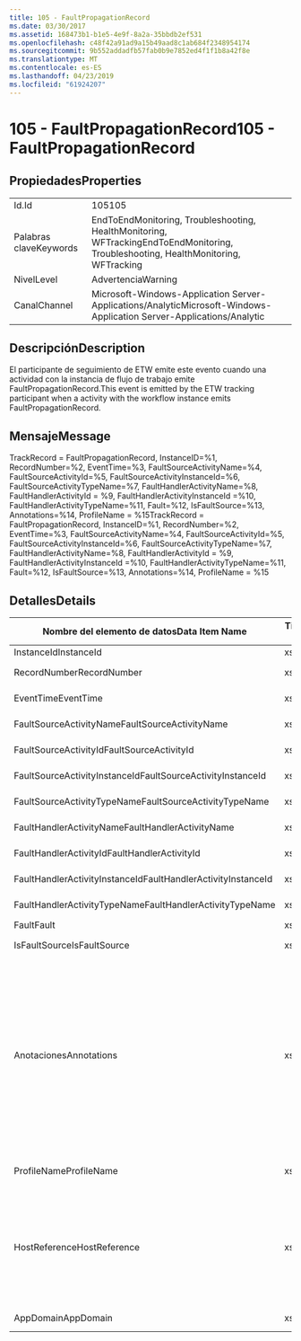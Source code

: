 ```yaml
---
title: 105 - FaultPropagationRecord
ms.date: 03/30/2017
ms.assetid: 168473b1-b1e5-4e9f-8a2a-35bbdb2ef531
ms.openlocfilehash: c48f42a91ad9a15b49aad8c1ab684f2348954174
ms.sourcegitcommit: 9b552addadfb57fab0b9e7852ed4f1f1b8a42f8e
ms.translationtype: MT
ms.contentlocale: es-ES
ms.lasthandoff: 04/23/2019
ms.locfileid: "61924207"
---
```

# <a name="105---faultpropagationrecord"></a><span data-ttu-id="7e4a4-102">105 - FaultPropagationRecord</span><span class="sxs-lookup"><span data-stu-id="7e4a4-102">105 - FaultPropagationRecord</span></span>
## <a name="properties"></a><span data-ttu-id="7e4a4-103">Propiedades</span><span class="sxs-lookup"><span data-stu-id="7e4a4-103">Properties</span></span>  
  
|||  
|-|-|  
|<span data-ttu-id="7e4a4-104">Id.</span><span class="sxs-lookup"><span data-stu-id="7e4a4-104">Id</span></span>|<span data-ttu-id="7e4a4-105">105</span><span class="sxs-lookup"><span data-stu-id="7e4a4-105">105</span></span>|  
|<span data-ttu-id="7e4a4-106">Palabras clave</span><span class="sxs-lookup"><span data-stu-id="7e4a4-106">Keywords</span></span>|<span data-ttu-id="7e4a4-107">EndToEndMonitoring, Troubleshooting, HealthMonitoring, WFTracking</span><span class="sxs-lookup"><span data-stu-id="7e4a4-107">EndToEndMonitoring, Troubleshooting, HealthMonitoring, WFTracking</span></span>|  
|<span data-ttu-id="7e4a4-108">Nivel</span><span class="sxs-lookup"><span data-stu-id="7e4a4-108">Level</span></span>|<span data-ttu-id="7e4a4-109">Advertencia</span><span class="sxs-lookup"><span data-stu-id="7e4a4-109">Warning</span></span>|  
|<span data-ttu-id="7e4a4-110">Canal</span><span class="sxs-lookup"><span data-stu-id="7e4a4-110">Channel</span></span>|<span data-ttu-id="7e4a4-111">Microsoft-Windows-Application Server-Applications/Analytic</span><span class="sxs-lookup"><span data-stu-id="7e4a4-111">Microsoft-Windows-Application Server-Applications/Analytic</span></span>|  
  
## <a name="description"></a><span data-ttu-id="7e4a4-112">Descripción</span><span class="sxs-lookup"><span data-stu-id="7e4a4-112">Description</span></span>  
 <span data-ttu-id="7e4a4-113">El participante de seguimiento de ETW emite este evento cuando una actividad con la instancia de flujo de trabajo emite FaultPropagationRecord.</span><span class="sxs-lookup"><span data-stu-id="7e4a4-113">This event is emitted by the ETW tracking participant when a activity with the workflow instance emits FaultPropagationRecord.</span></span>  
  
## <a name="message"></a><span data-ttu-id="7e4a4-114">Mensaje</span><span class="sxs-lookup"><span data-stu-id="7e4a4-114">Message</span></span>  
 <span data-ttu-id="7e4a4-115">TrackRecord = FaultPropagationRecord, InstanceID=%1, RecordNumber=%2, EventTime=%3, FaultSourceActivityName=%4, FaultSourceActivityId=%5, FaultSourceActivityInstanceId=%6, FaultSourceActivityTypeName=%7, FaultHandlerActivityName=%8, FaultHandlerActivityId = %9, FaultHandlerActivityInstanceId =%10, FaultHandlerActivityTypeName=%11, Fault=%12, IsFaultSource=%13, Annotations=%14, ProfileName = %15</span><span class="sxs-lookup"><span data-stu-id="7e4a4-115">TrackRecord = FaultPropagationRecord, InstanceID=%1, RecordNumber=%2, EventTime=%3, FaultSourceActivityName=%4, FaultSourceActivityId=%5, FaultSourceActivityInstanceId=%6, FaultSourceActivityTypeName=%7, FaultHandlerActivityName=%8,  FaultHandlerActivityId = %9, FaultHandlerActivityInstanceId =%10, FaultHandlerActivityTypeName=%11, Fault=%12, IsFaultSource=%13, Annotations=%14, ProfileName = %15</span></span>  
  
## <a name="details"></a><span data-ttu-id="7e4a4-116">Detalles</span><span class="sxs-lookup"><span data-stu-id="7e4a4-116">Details</span></span>  
  
|<span data-ttu-id="7e4a4-117">Nombre del elemento de datos</span><span class="sxs-lookup"><span data-stu-id="7e4a4-117">Data Item Name</span></span>|<span data-ttu-id="7e4a4-118">Tipo del elemento de datos</span><span class="sxs-lookup"><span data-stu-id="7e4a4-118">Data Item Type</span></span>|<span data-ttu-id="7e4a4-119">Descripción</span><span class="sxs-lookup"><span data-stu-id="7e4a4-119">Description</span></span>|  
|--------------------|--------------------|-----------------|  
|<span data-ttu-id="7e4a4-120">InstanceId</span><span class="sxs-lookup"><span data-stu-id="7e4a4-120">InstanceId</span></span>|<span data-ttu-id="7e4a4-121">xs:GUID</span><span class="sxs-lookup"><span data-stu-id="7e4a4-121">xs:GUID</span></span>|<span data-ttu-id="7e4a4-122">El id. de instancia del flujo de trabajo.</span><span class="sxs-lookup"><span data-stu-id="7e4a4-122">The instance id for the workflow</span></span>|  
|<span data-ttu-id="7e4a4-123">RecordNumber</span><span class="sxs-lookup"><span data-stu-id="7e4a4-123">RecordNumber</span></span>|<span data-ttu-id="7e4a4-124">xs:long</span><span class="sxs-lookup"><span data-stu-id="7e4a4-124">xs:long</span></span>|<span data-ttu-id="7e4a4-125">El número de secuencia del registro emitido.</span><span class="sxs-lookup"><span data-stu-id="7e4a4-125">The sequence number of the emitted record</span></span>|  
|<span data-ttu-id="7e4a4-126">EventTime</span><span class="sxs-lookup"><span data-stu-id="7e4a4-126">EventTime</span></span>|<span data-ttu-id="7e4a4-127">xs:dateTime</span><span class="sxs-lookup"><span data-stu-id="7e4a4-127">xs:dateTime</span></span>|<span data-ttu-id="7e4a4-128">La hora en UTC cuando se emitió el evento.</span><span class="sxs-lookup"><span data-stu-id="7e4a4-128">The time in UTC when the event was emitted</span></span>|  
|<span data-ttu-id="7e4a4-129">FaultSourceActivityName</span><span class="sxs-lookup"><span data-stu-id="7e4a4-129">FaultSourceActivityName</span></span>|<span data-ttu-id="7e4a4-130">xs:string</span><span class="sxs-lookup"><span data-stu-id="7e4a4-130">xs:string</span></span>|<span data-ttu-id="7e4a4-131">El nombre de la actividad que emitió el error.</span><span class="sxs-lookup"><span data-stu-id="7e4a4-131">The name of activity that emitted the fault</span></span>|  
|<span data-ttu-id="7e4a4-132">FaultSourceActivityId</span><span class="sxs-lookup"><span data-stu-id="7e4a4-132">FaultSourceActivityId</span></span>|<span data-ttu-id="7e4a4-133">xs:string</span><span class="sxs-lookup"><span data-stu-id="7e4a4-133">xs:string</span></span>|<span data-ttu-id="7e4a4-134">El id. de la actividad que emitió el error.</span><span class="sxs-lookup"><span data-stu-id="7e4a4-134">The id of the activity that emitted the fault</span></span>|  
|<span data-ttu-id="7e4a4-135">FaultSourceActivityInstanceId</span><span class="sxs-lookup"><span data-stu-id="7e4a4-135">FaultSourceActivityInstanceId</span></span>|<span data-ttu-id="7e4a4-136">xs:string</span><span class="sxs-lookup"><span data-stu-id="7e4a4-136">xs:string</span></span>|<span data-ttu-id="7e4a4-137">El id. de la instancia de la actividad que emitió el error.</span><span class="sxs-lookup"><span data-stu-id="7e4a4-137">The instance id of the activity that emitted the fault</span></span>|  
|<span data-ttu-id="7e4a4-138">FaultSourceActivityTypeName</span><span class="sxs-lookup"><span data-stu-id="7e4a4-138">FaultSourceActivityTypeName</span></span>|<span data-ttu-id="7e4a4-139">xs:string</span><span class="sxs-lookup"><span data-stu-id="7e4a4-139">xs:string</span></span>|<span data-ttu-id="7e4a4-140">El tipo de la actividad que emitió el error.</span><span class="sxs-lookup"><span data-stu-id="7e4a4-140">The type of the activity that emitted the fault</span></span>|  
|<span data-ttu-id="7e4a4-141">FaultHandlerActivityName</span><span class="sxs-lookup"><span data-stu-id="7e4a4-141">FaultHandlerActivityName</span></span>|<span data-ttu-id="7e4a4-142">xs:string</span><span class="sxs-lookup"><span data-stu-id="7e4a4-142">xs:string</span></span>|<span data-ttu-id="7e4a4-143">El nombre para mostrar de la actividad del controlador de errores.</span><span class="sxs-lookup"><span data-stu-id="7e4a4-143">The display name of the fault handler activity</span></span>|  
|<span data-ttu-id="7e4a4-144">FaultHandlerActivityId</span><span class="sxs-lookup"><span data-stu-id="7e4a4-144">FaultHandlerActivityId</span></span>|<span data-ttu-id="7e4a4-145">xs:string</span><span class="sxs-lookup"><span data-stu-id="7e4a4-145">xs:string</span></span>|<span data-ttu-id="7e4a4-146">El id. de la actividad de controlador de errores.</span><span class="sxs-lookup"><span data-stu-id="7e4a4-146">The id of the fault handler activity</span></span>|  
|<span data-ttu-id="7e4a4-147">FaultHandlerActivityInstanceId</span><span class="sxs-lookup"><span data-stu-id="7e4a4-147">FaultHandlerActivityInstanceId</span></span>|<span data-ttu-id="7e4a4-148">xs:string</span><span class="sxs-lookup"><span data-stu-id="7e4a4-148">xs:string</span></span>|<span data-ttu-id="7e4a4-149">El id. de instancia de la actividad del controlador de errores.</span><span class="sxs-lookup"><span data-stu-id="7e4a4-149">The instance id of the fault handler activity</span></span>|  
|<span data-ttu-id="7e4a4-150">FaultHandlerActivityTypeName</span><span class="sxs-lookup"><span data-stu-id="7e4a4-150">FaultHandlerActivityTypeName</span></span>|<span data-ttu-id="7e4a4-151">xs:string</span><span class="sxs-lookup"><span data-stu-id="7e4a4-151">xs:string</span></span>|<span data-ttu-id="7e4a4-152">El tipo de la actividad de controlador de errores.</span><span class="sxs-lookup"><span data-stu-id="7e4a4-152">The type of the fault handler activity</span></span>|  
|<span data-ttu-id="7e4a4-153">Fault</span><span class="sxs-lookup"><span data-stu-id="7e4a4-153">Fault</span></span>|<span data-ttu-id="7e4a4-154">xs:string</span><span class="sxs-lookup"><span data-stu-id="7e4a4-154">xs:string</span></span>|<span data-ttu-id="7e4a4-155">Los detalles del error.</span><span class="sxs-lookup"><span data-stu-id="7e4a4-155">The fault details</span></span>|  
|<span data-ttu-id="7e4a4-156">IsFaultSource</span><span class="sxs-lookup"><span data-stu-id="7e4a4-156">IsFaultSource</span></span>|<span data-ttu-id="7e4a4-157">xs:unsignedByte</span><span class="sxs-lookup"><span data-stu-id="7e4a4-157">xs:unsignedByte</span></span>|<span data-ttu-id="7e4a4-158">Indica si el evento se emitió desde el origen del error.</span><span class="sxs-lookup"><span data-stu-id="7e4a4-158">Indicates if the event was emitted from the fault source</span></span>|  
|<span data-ttu-id="7e4a4-159">Anotaciones</span><span class="sxs-lookup"><span data-stu-id="7e4a4-159">Annotations</span></span>|<span data-ttu-id="7e4a4-160">xs:string</span><span class="sxs-lookup"><span data-stu-id="7e4a4-160">xs:string</span></span>|<span data-ttu-id="7e4a4-161">Las anotaciones que se agregaron a este evento.</span><span class="sxs-lookup"><span data-stu-id="7e4a4-161">The annotations that were added to this event.</span></span>  <span data-ttu-id="7e4a4-162">Los valores se almacenan en un elemento xml con el formato \<elementos >\< nombre del elemento = "annotationName" Type = "> annotationValue\</artículo >\</Items >.</span><span class="sxs-lookup"><span data-stu-id="7e4a4-162">The values are stored in an xml element in the format \<items>\< item  name = "annotationName" type="System.String">annotationValue\</item>\</items>.</span></span>  <span data-ttu-id="7e4a4-163">Si se especifica ninguna anotación, la cadena contendría \<elementos / >.</span><span class="sxs-lookup"><span data-stu-id="7e4a4-163">If no annotations are specified then the string contains \<items/>.</span></span> <span data-ttu-id="7e4a4-164">El tamaño del evento ETW está limitado por el tamaño de búfer de ETW o la carga útil máxima para un evento ETW.</span><span class="sxs-lookup"><span data-stu-id="7e4a4-164">The ETW event size is limited by the ETW buffer size or the max payload for an ETW event.</span></span> <span data-ttu-id="7e4a4-165">Si el tamaño del evento supera los límites de ETW, el evento se trunca quitando las anotaciones y reemplazando el valor de anotación con \<elementos >... \</Items >.</span><span class="sxs-lookup"><span data-stu-id="7e4a4-165">If the size of the event exceeds the ETW limits, then the event is truncated by dropping the annotations and replacing the annotation value with \<items>...\</items>.</span></span>|  
|<span data-ttu-id="7e4a4-166">ProfileName</span><span class="sxs-lookup"><span data-stu-id="7e4a4-166">ProfileName</span></span>|<span data-ttu-id="7e4a4-167">xs:string</span><span class="sxs-lookup"><span data-stu-id="7e4a4-167">xs:string</span></span>|<span data-ttu-id="7e4a4-168">El nombre o el perfil de seguimiento que dio como resultado que se emitiera este evento.</span><span class="sxs-lookup"><span data-stu-id="7e4a4-168">The name or the tracking profile that resulted in this event being emitted</span></span>|  
|<span data-ttu-id="7e4a4-169">HostReference</span><span class="sxs-lookup"><span data-stu-id="7e4a4-169">HostReference</span></span>|<span data-ttu-id="7e4a4-170">xs:string</span><span class="sxs-lookup"><span data-stu-id="7e4a4-170">xs:string</span></span>|<span data-ttu-id="7e4a4-171">En el caso de los servicios hospedados en web, este campo identifica de manera única el servicio en la jerarquía web.</span><span class="sxs-lookup"><span data-stu-id="7e4a4-171">For web hosted services, this field uniquely identifies the service in the web hierarchy.</span></span>  <span data-ttu-id="7e4a4-172">Su formato se define como ' ruta de acceso Virtual de sitio Web de nombre de la aplicación&#124;ruta de acceso Virtual del servicio&#124;NombreServicio ' ejemplo: ' Default Web Site/CalculatorApplication&#124;/CalculatorService.svc&#124;CalculatorService'</span><span class="sxs-lookup"><span data-stu-id="7e4a4-172">Its format is defined as 'Web Site Name Application Virtual Path&#124;Service Virtual Path&#124;ServiceName' Example: 'Default Web Site/CalculatorApplication&#124;/CalculatorService.svc&#124;CalculatorService'</span></span>|  
|<span data-ttu-id="7e4a4-173">AppDomain</span><span class="sxs-lookup"><span data-stu-id="7e4a4-173">AppDomain</span></span>|<span data-ttu-id="7e4a4-174">xs:string</span><span class="sxs-lookup"><span data-stu-id="7e4a4-174">xs:string</span></span>|<span data-ttu-id="7e4a4-175">La cadena devuelta por AppDomain.CurrentDomain.FriendlyName.</span><span class="sxs-lookup"><span data-stu-id="7e4a4-175">The string returned by AppDomain.CurrentDomain.FriendlyName.</span></span>|

